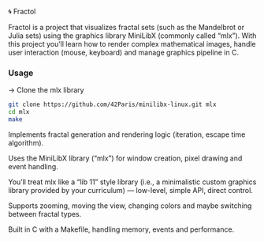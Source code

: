 🌀 Fractol

Fractol is a project that visualizes fractal sets (such as the Mandelbrot or Julia sets) using the graphics library MiniLibX (commonly called “mlx”).
With this project you’ll learn how to render complex mathematical images, handle user interaction (mouse, keyboard) and manage graphics pipeline in C.

### Usage

-> Clone the mlx library

```bash
git clone https://github.com/42Paris/minilibx-linux.git mlx
cd mlx
make
```


Implements fractal generation and rendering logic (iteration, escape time algorithm).

Uses the MiniLibX library (“mlx”) for window creation, pixel drawing and event handling.

You’ll treat mlx like a “lib 11” style library (i.e., a minimalistic custom graphics library provided by your curriculum) — low-level, simple API, direct control.

Supports zooming, moving the view, changing colors and maybe switching between fractal types.

Built in C with a Makefile, handling memory, events and performance.
